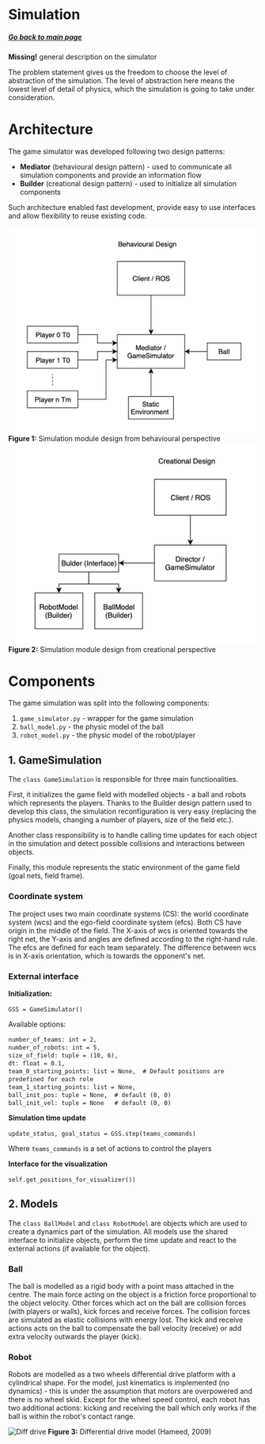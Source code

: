 # Simulation 
##### [Go back to main page](../../Documentation.md)

__Missing!__ general description on the simulator

The problem statement gives us the freedom to choose the level of abstraction of the simulation.
The level of abstraction here means the lowest level of detail of physics, which the simulation is going to take under consideration.

# Architecture
The game simulator was developed following two design patterns: 
* __Mediator__ (behavioural design pattern) - used to communicate all simulation components and provide an information flow
* __Builder__ (creational design pattern) - used to initialize all simulation components
  
Such architecture enabled fast development, provide easy to use interfaces and allow flexibility to reuse
existing code.

![Behavioural Design](../Figures/Simulation_behavior.png)
__Figure 1:__ Simulation module design from behavioural perspective
![Creational Design](../Figures/Simulation_creation.png)
__Figure 2:__ Simulation module design from creational perspective

# Components
The game simulation was split into the following components:
1. ```game_simulator.py``` - wrapper for the game simulation  
2. ```ball_model.py``` - the physic model of the ball 
3. ```robot_model.py``` - the physic model of the robot/player

## 1. GameSimulation
The ```class GameSimulation``` is responsible for three main functionalities. 

First, it initializes the game field with modelled objects - a ball and robots which represents the players. 
Thanks to the Builder design pattern used to develop this class, the simulation reconfiguration is very easy 
(replacing the physics models, changing a number of players, size of the field etc.). 

Another class responsibility is to handle calling time updates for each object in the simulation and detect possible collisions and interactions between objects. 

Finally, this module represents the static environment of the game field (goal nets, field frame).

### Coordinate system
The project uses two main coordinate systems (CS): the world coordinate system (wcs) and the ego-field coordinate system (efcs). 
Both CS have origin in the middle of the field. The X-axis of wcs is oriented towards the right net, the Y-axis and angles are defined according to the right-hand rule.
The efcs are defined for each team separately. The difference between wcs is in X-axis orientation, which is towards the opponent's net.

### External interface
__Initialization:__

```GSS = GameSimulator()```

Available options:
```
number_of_teams: int = 2, 
number_of_robots: int = 5,
size_of_field: tuple = (10, 6), 
dt: float = 0.1,
team_0_starting_points: list = None,  # Default positions are predefined for each role
team_1_starting_points: list = None,
ball_init_pos: tuple = None,  # default (0, 0)
ball_init_vel: tuple = None   # default (0, 0)
```

__Simulation time update__

```update_status, goal_status = GSS.step(teams_commands)```

Where ```teams_commands``` is a set of actions to control the players

__Interface for the visualization__

```self.get_positions_for_visualizer())```

## 2. Models
The ```class BallModel``` and ```class RobotModel``` are objects which are used to create a dynamics part of the simulation. All models use the shared interface to initialize objects, 
perform the time update and react to the external actions (if available for the object).

### Ball

The ball is modelled as a rigid body with a point mass attached in the centre. The main force acting on the object is a friction force proportional to the object velocity.
Other forces which act on the ball are collision forces (with players or walls), kick forces and receive forces. 
The collision forces are simulated as elastic collisions with energy lost. 
The kick and receive actions acts on the ball to compensate the ball velocity (receive) or add extra velocity outwards the player (kick).

### Robot

Robots are modelled as a two wheels differential drive platform with a cylindrical shape. 
For the model, just kinematics is implemented (no dynamics) - this is under the assumption that motors are overpowered and there is no wheel skid.
Except for the wheel speed control, each robot has two additional actions: kicking and receiving the ball which only works if the ball is within the robot's contact range.

![Diff drive](https://www.researchgate.net/profile/Claus-Sorensen/publication/267335976/figure/fig4/AS:295717655597070@1447515991705/Two-wheeled-vehicle-derived-using-differential-steering.png)
__Figure 3:__ Differential drive model (Hameed, 2009)


